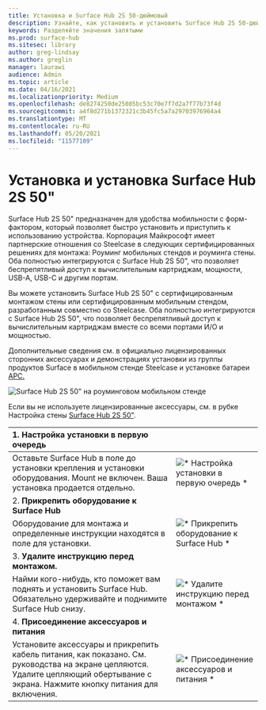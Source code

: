 ```yaml
---
title: Установка и Surface Hub 2S 50-дюймовый
description: Узнайте, как установить и установить Surface Hub 2S 50-дюймовый.
keywords: Разделяйте значения запятыми
ms.prod: surface-hub
ms.sitesec: library
author: greg-lindsay
ms.author: greglin
manager: laurawi
audience: Admin
ms.topic: article
ms.date: 04/16/2021
ms.localizationpriority: Medium
ms.openlocfilehash: de8274250de25085bc53c70e7f7d2a7f77b73f4d
ms.sourcegitcommit: a4f8d271b1372321c3b45fc5a7a29703976964a4
ms.translationtype: MT
ms.contentlocale: ru-RU
ms.lasthandoff: 05/20/2021
ms.locfileid: "11577109"
---
```

# <a name="install-and-mount-surface-hub-2s-50"></a>Установка и установка Surface Hub 2S 50"

Surface Hub 2S 50" предназначен для удобства мобильности с форм-фактором, который позволяет быстро установить и приступить к использованию устройства. Корпорация Майкрософт имеет партнерские отношения со Steelcase в следующих сертифицированных решениях для монтажа: Роуминг мобильных стендов и роуминга стены. Оба полностью интегрируются с Surface Hub 2S 50", что позволяет беспрепятливый доступ к вычислительным картриджам, мощности, USB-A, USB-C и другим портам.

Вы можете установить Surface Hub 2S 50" с сертифицированным монтажом стены или сертифицированным мобильным стендом, разработанным совместно со Steelcase. Оба полностью интегрируются с Surface Hub 2S 50", что позволяет беспрепятливый доступ к вычислительным картриджам вместе со всеми портами И/О и мощностью. 

Дополнительные сведения [](http://licensedhardware.azurewebsites.net/surface) см. в официально лицензированных сторонних аксессуарах и демонстрациях установки из группы продуктов Surface в мобильном стенде Steelcase и установке батареи [APC.](https://youtu.be/VTzdu4Skpkg)

 ![Surface Hub 2S 50" на роуминговом мобильном стенде](images/sh2-mobile-stand.png)<br>

Если вы не используете лицензированные аксессуары, см. в рубке Настройка стены [Surface Hub 2S 50"](surface-hub-2s-custom-install.md).

| 1. **Настройка установки в первую очередь** | |
|:------ |:-------- |
| Оставьте Surface Hub в поле до установки крепления и установки оборудования. Mount не включен. Ваша установка продается отдельно. | ![* Настройка установки в первую очередь *](images/sh2-setup-1.png) <br> |
| 2. **Прикрепить оборудование к Surface Hub** | |
| Оборудование для монтажа и определенные инструкции находятся в поле для установки. | ![* Прикрепить оборудование к Surface Hub *](images/sh2-setup-2.png) <br> |
| 3. **Удалите инструкцию перед монтажом.** | |
| Найми кого-нибудь, кто поможет вам поднять и установить Surface Hub. Обязательно удерживайте и поднимите Surface Hub снизу. | ![* Удалите инструкцию перед монтажом *](images/sh2-setup-3.png) <br> |
| 4. **Присоединение аксессуаров и питания** | |
| Установите аксессуары и прикрепить кабель питания, как показано. См. руководства на экране цепляются. Удалите цепляющий обертывание с экрана. Нажмите кнопку питания для включения. | ![* Присоединение аксессуаров и питания *](images/sh2-setup-4.png) <br> |
